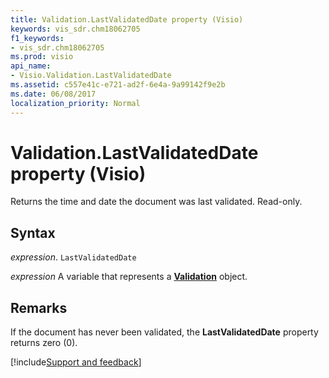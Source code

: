 ```yaml
---
title: Validation.LastValidatedDate property (Visio)
keywords: vis_sdr.chm18062705
f1_keywords:
- vis_sdr.chm18062705
ms.prod: visio
api_name:
- Visio.Validation.LastValidatedDate
ms.assetid: c557e41c-e721-ad2f-6e4a-9a99142f9e2b
ms.date: 06/08/2017
localization_priority: Normal
---
```



# Validation.LastValidatedDate property (Visio)

Returns the time and date the document was last validated. Read-only.


## Syntax

_expression_. `LastValidatedDate`

_expression_ A variable that represents a **[Validation](Visio.Validation.md)** object.


## Remarks

If the document has never been validated, the  **LastValidatedDate** property returns zero (0).

[!include[Support and feedback](~/includes/feedback-boilerplate.md)]